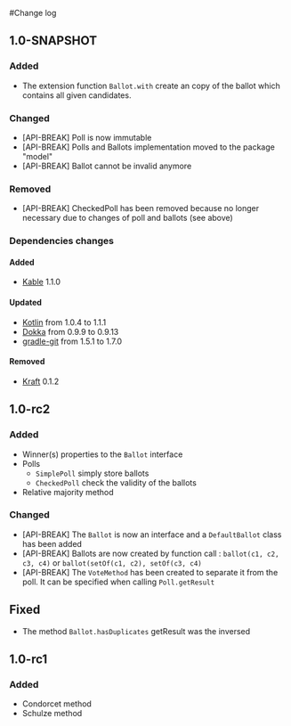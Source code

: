 #Change log
## 1.0-SNAPSHOT
### Added
* The extension function `Ballot.with` create an copy of the ballot which contains all given candidates.

### Changed
* [API-BREAK] Poll is now immutable
* [API-BREAK] Polls and Ballots implementation moved to the package "model"
* [API-BREAK] Ballot cannot be invalid anymore

### Removed
* [API-BREAK] CheckedPoll has been removed because no longer necessary due to changes of poll and ballots (see above)

### Dependencies changes
#### Added
* [Kable](https://github.com/slimaku/kable) 1.1.0

#### Updated
* [Kotlin](https://kotlinlang.org/) from 1.0.4 to 1.1.1
* [Dokka](https://github.com/Kotlin/dokka) from 0.9.9 to 0.9.13
* [gradle-git](https://github.com/ajoberstar/gradle-git) from 1.5.1 to 1.7.0

#### Removed
* [Kraft](https://github.com/slimaku/kraft) 0.1.2

## 1.0-rc2
### Added
* Winner(s) properties to the `Ballot` interface
* Polls
    * `SimplePoll` simply store ballots
    * `CheckedPoll` check the validity of the ballots
* Relative majority method

### Changed
* [API-BREAK] The `Ballot` is now an interface and a `DefaultBallot` class has been added
* [API-BREAK] Ballots are now created by function call : `ballot(c1, c2, c3, c4)` or `ballot(setOf(c1, c2), setOf(c3, c4)`
* [API-BREAK] The `VoteMethod` has been created to separate it from the poll. It can be specified when calling `Poll.getResult`

## Fixed
* The method `Ballot.hasDuplicates` getResult was the inversed

## 1.0-rc1
### Added
* Condorcet method
* Schulze method

